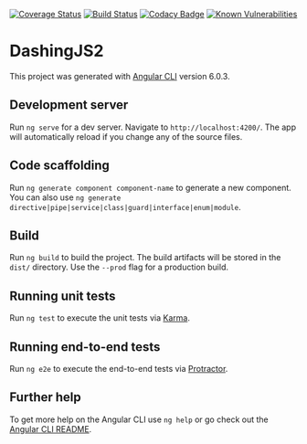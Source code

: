 [![Coverage Status](https://coveralls.io/repos/github/deveBrice/dashingJS2/badge.svg?branch=master)](https://coveralls.io/github/deveBrice/dashingJS2?branch=master)
[![Build Status](https://travis-ci.org/deveBrice/dashingJS2.svg?branch=master)](https://travis-ci.org/deveBrice/dashingJS2)
[![Codacy Badge](https://api.codacy.com/project/badge/Grade/62b5d436344d418ab56c80b2ba9d036f)](https://www.codacy.com/app/deveBrice/dashingJS2?utm_source=github.com&amp;utm_medium=referral&amp;utm_content=deveBrice/dashingJS2&amp;utm_campaign=Badge_Grade)
[![Known Vulnerabilities](https://snyk.io/test/github/deveBrice/dashingJS2/badge.svg?targetFile=package.json)](https://snyk.io/test/github/deveBrice/dashingJS2?targetFile=package.json)


# DashingJS2

This project was generated with [Angular CLI](https://github.com/angular/angular-cli) version 6.0.3.

## Development server

Run `ng serve` for a dev server. Navigate to `http://localhost:4200/`. The app will automatically reload if you change any of the source files.

## Code scaffolding

Run `ng generate component component-name` to generate a new component. You can also use `ng generate directive|pipe|service|class|guard|interface|enum|module`.

## Build

Run `ng build` to build the project. The build artifacts will be stored in the `dist/` directory. Use the `--prod` flag for a production build.

## Running unit tests

Run `ng test` to execute the unit tests via [Karma](https://karma-runner.github.io).

## Running end-to-end tests

Run `ng e2e` to execute the end-to-end tests via [Protractor](http://www.protractortest.org/).

## Further help

To get more help on the Angular CLI use `ng help` or go check out the [Angular CLI README](https://github.com/angular/angular-cli/blob/master/README.md).
